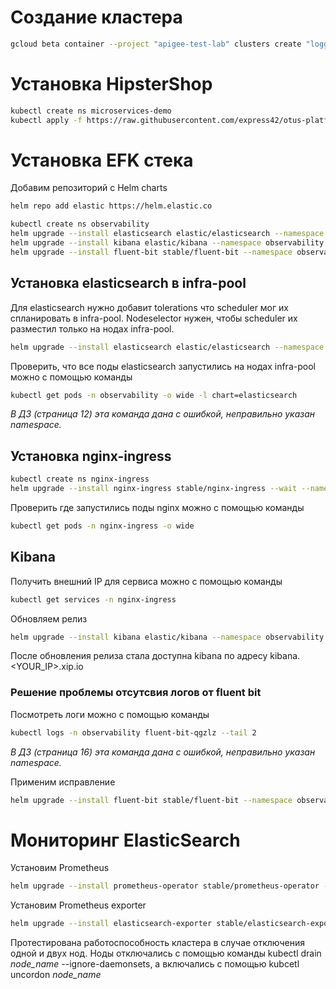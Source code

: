 # Создание кластера
```bash
gcloud beta container --project "apigee-test-lab" clusters create "logging-assignment" --zone "europe-west1-d" --no-enable-basic-auth --cluster-version "1.14.10-gke.17" --machine-type "n1-standard-2" --image-type "COS" --disk-type "pd-standard" --disk-size "100" --scopes "https://www.googleapis.com/auth/devstorage.read_only","https://www.googleapis.com/auth/logging.write","https://www.googleapis.com/auth/monitoring","https://www.googleapis.com/auth/servicecontrol","https://www.googleapis.com/auth/service.management.readonly","https://www.googleapis.com/auth/trace.append" --num-nodes "1" --no-enable-stackdriver-kubernetes --enable-ip-alias --network "projects/apigee-test-lab/global/networks/default" --subnetwork "projects/apigee-test-lab/regions/europe-west1/subnetworks/default" --default-max-pods-per-node "110" --addons HorizontalPodAutoscaling,HttpLoadBalancing --enable-autoupgrade --enable-autorepair && gcloud beta container --project "apigee-test-lab" node-pools create "infra-pool" --cluster "logging-assignment" --zone "europe-west1-d" --node-version "1.14.10-gke.17" --machine-type "n1-standard-2" --image-type "COS" --disk-type "pd-standard" --disk-size "100" --metadata disable-legacy-endpoints=true --node-taints node-role=infra:NoSchedule --scopes "https://www.googleapis.com/auth/devstorage.read_only","https://www.googleapis.com/auth/logging.write","https://www.googleapis.com/auth/monitoring","https://www.googleapis.com/auth/servicecontrol","https://www.googleapis.com/auth/service.management.readonly","https://www.googleapis.com/auth/trace.append" --num-nodes "3" --enable-autoupgrade --enable-autorepair
```

# Установка HipsterShop

```bash
kubectl create ns microservices-demo
kubectl apply -f https://raw.githubusercontent.com/express42/otus-platform-snippets/master/Module-02/Logging/microservices-demo-without-resources.yaml -n microservices-demo
```

# Установка EFK стека

Добавим репозиторий с Helm charts
```bash
helm repo add elastic https://helm.elastic.co
```

```bash
kubectl create ns observability
helm upgrade --install elasticsearch elastic/elasticsearch --namespace observability
helm upgrade --install kibana elastic/kibana --namespace observability
helm upgrade --install fluent-bit stable/fluent-bit --namespace observability
```

## Установка elasticsearch в infra-pool

Для elasticsearch нужно добавит tolerations что scheduler мог их спланировать в infra-pool. Nodeselector нужен, чтобы scheduler их разместил только на нодах infra-pool.

```bash
helm upgrade --install elasticsearch elastic/elasticsearch --namespace observability -f kubernetes-logging/elasticsearch.values.yaml
```

Проверить, что все поды elasticsearch запустились на нодах infra-pool можно с помощью команды
```bash
kubectl get pods -n observability -o wide -l chart=elasticsearch
```
*В ДЗ (страница 12) эта команда дана с ошибкой, неправильно указан namespace.*

## Установка nginx-ingress
```bash
kubectl create ns nginx-ingress
helm upgrade --install nginx-ingress stable/nginx-ingress --wait --namespace=nginx-ingress -f kubernetes-logging/nginx-ingress.values.yaml
```

Проверить где запустились поды nginx можно с помощью команды
```bash
kubectl get pods -n nginx-ingress -o wide
```

## Kibana

Получить внешний IP для сервиса можно с помощью команды
```bash
kubectl get services -n nginx-ingress
```

Обновляем релиз
```bash
helm upgrade --install kibana elastic/kibana --namespace observability -f kubernetes-logging/kibana.values.yaml
```

После обновления релиза стала доступна kibana по адресу kibana.<YOUR_IP>.xip.io

### Решение проблемы отсутсвия логов от fluent bit

Посмотреть логи можно с помощью команды
```bash
kubectl logs -n observability fluent-bit-qgzlz --tail 2 
```
*В ДЗ (страница 16) эта команда дана с ошибкой, неправильно указан namespace.*

Применим исправление
```bash
helm upgrade --install fluent-bit stable/fluent-bit --namespace observability -f kubernetes-logging/fluent-bit.values.yaml
```

# Мониторинг ElasticSearch

Установим Prometheus
```bash
helm upgrade --install prometheus-operator stable/prometheus-operator --version=8.5.14 --namespace=observability -f kubernetes-logging/prometheus-operator.values.yaml
```

Установим Prometheus exporter
```bash
helm upgrade --install elasticsearch-exporter stable/elasticsearch-exporter --set es.uri=http://elasticsearch-master:9200 --set serviceMonitor.enabled=true --namespace=observability
```

Протестирована работоспособность кластера в случае отключения одной и двух нод.
Ноды отключались с помощью команды kubectl drain *node_name* --ignore-daemonsets, а включались с помощью kubcetl uncordon *node_name*
